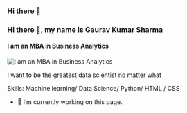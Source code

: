 ### Hi there 👋
### Hi there 👋, my name is Gaurav Kumar Sharma
#### I am an MBA in Business Analytics
![I am an MBA in Business Analytics](https://images.app.goo.gl/Zhp61LoufSH3kgjb7)

I want to be the greatest data scientist no matter what

Skills: Machine learning/ Data Science/ Python/ HTML / CSS

- 🔭 I’m currently working on this page. 





<!--
**insightfulgaurav/insightfulgaurav** is a ✨ _special_ ✨ repository because its `README.md` (this file) appears on your GitHub profile.

Here are some ideas to get you started:

- 🔭 I’m currently working on ...
- 🌱 I’m currently learning ...
- 👯 I’m looking to collaborate on ...
- 🤔 I’m looking for help with ...
- 💬 Ask me about ...
- 📫 How to reach me: ...
- 😄 Pronouns: ...
- ⚡ Fun fact: ...
-->
